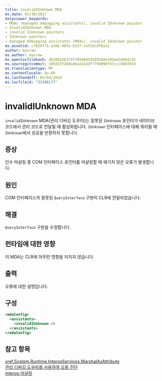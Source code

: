 ```yaml
---
title: invalidIUnknown MDA
ms.date: 03/30/2017
helpviewer_keywords:
- MDAs (managed debugging assistants), invalid IUnknown pointer
- InvalidIUnknown MDA
- invalid IUnknown pointers
- IUnknown pointers
- managed debugging assistants (MDAs), invalid IUnknown pointer
ms.assetid: c7924771-a16b-40fe-b337-ce51dcdf6a12
author: mairaw
ms.author: mairaw
ms.openlocfilehash: db360a3b7c5f70596d5d5855b8e38dae5d484c42
ms.sourcegitcommit: 3d5d33f384eeba41b2dff79d096f47ccc8d8f03d
ms.translationtype: MT
ms.contentlocale: ko-KR
ms.lasthandoff: 05/04/2018
ms.locfileid: "33390177"
---
```

# <a name="invalidiunknown-mda"></a>invalidIUnknown MDA
`invalidIUnknown` MDA(관리 디버깅 도우미)는 잘못된 `IUnknown` 포인터가 네이티브 코드에서 관리 코드로 전달될 때 활성화됩니다. `IUnknown` 인터페이스에 대해 쿼리될 때 `IUnknown`에서 성공을 반환하지 못합니다.  
  
## <a name="symptoms"></a>증상  
 인수 마샬링 중 COM 인터페이스 포인터를 마샬링할 때 예기치 않은 오류가 발생합니다.  
  
## <a name="cause"></a>원인  
 COM 인터페이스의 잘못된 `QueryInterface` 구현이 CLR에 전달되었습니다.  
  
## <a name="resolution"></a>해결  
 `QueryInterface` 구현을 수정합니다.  
  
## <a name="effect-on-the-runtime"></a>런타임에 대한 영향  
 이 MDA는 CLR에 아무런 영향을 미치지 않습니다.  
  
## <a name="output"></a>출력  
 오류에 대한 설명입니다.  
  
## <a name="configuration"></a>구성  
  
```xml  
<mdaConfig>  
  <assistants>  
    <invalidIUnknown />  
  </assistants>  
</mdaConfig>  
```  
  
## <a name="see-also"></a>참고 항목  
 <xref:System.Runtime.InteropServices.MarshalAsAttribute>  
 [관리 디버깅 도우미를 사용하여 오류 진단](../../../docs/framework/debug-trace-profile/diagnosing-errors-with-managed-debugging-assistants.md)  
 [interop 마샬링](../../../docs/framework/interop/interop-marshaling.md)
